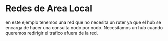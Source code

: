 # Redes de Area Local

en este ejemplo tenemos una red que no necesita un ruter ya que el hub se encarga de hacer una consulta nodo por nodo. Necesitamos un hub cuando queremos redirigir el trafico afuera de la red.


